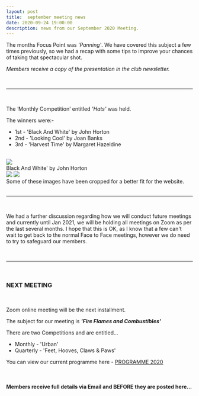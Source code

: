 ```yaml
---
layout: post
title:  september meeting news
date: 2020-09-24 19:00:00
description: news from our September 2020 Meeting.
---
```


The months Focus Point was *'Panning'*. We have covered this subject a few times previously, so we had a recap with some tips to improve your chances of taking that spectacular shot.

*Members receive a copy of the presentation in the club newsletter.*

<br>

<hr>

<br>

The ‘Monthly Competition’ entitled *'Hats'* was held.

The winners were:-

<ul>
	<li>1st - 'Black And White' by John Horton</li>
	<li>2nd - 'Looking Cool' by Joan Banks</li>
	<li>3rd - 'Harvest Time' by Margaret Hazeldine</li>
</ul>

<br>

<div class="img_row">
	<img class="col three" src="{{ site.baseurl }}/assets/img/September_Competition/03 - Black and White.jpg">
</div>
<div class="col three caption">
	Black And White' by John Horton
</div>

<div class="img_row">
	<img class="col two" src="{{ site.baseurl }}/assets/img/September_Competition/09 - Looking Cool.jpg">
	<img class="col one" src="{{ site.baseurl }}/assets/img/September_Competition/11 - Harvest Time.jpg">
</div>

<div class="col three caption">
	Some of these images have been cropped for a better fit for the website.
</div>

<br>

<hr>

<br>


We had a further discussion regarding how we will conduct future meetings and currently until Jan 2021, we will be holding all meetings on Zoom as per the last several months. I hope that this is OK, as I know that a few can't wait to get back to the normal Face to Face meetings, however we do need to try to safeguard our members.

<br>

<hr>

<br>

### NEXT MEETING
<br>

Zoom online meeting will be the next installment. 

The subject for our meeting is <strong>*'Fire Flames and Combustibles'*</strong>

There are two Competitions and are entitled...
<ul>
<li>Monthly - 'Urban'</li>
<li>Quarterly - 'Feet, Hooves, Claws & Paws'</li>
</ul>


You can view our current programme here - <a href="{{ site.baseurl }}/programme/2019-11-25-Forward-Programme-2020-2021">PROGRAMME 2020</a>

<br>

#### Members receive full details via Email and BEFORE they are posted here...
